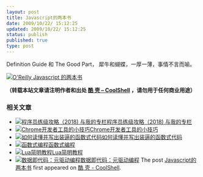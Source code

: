 ```yaml
---
layout: post
title: Javascript的两本书
date: 2009/10/22/ 15:12:25
updated: 2009/10/22/ 15:12:25
status: publish
published: true
type: post
---
```


Definition Guide 和 The Good Part， 犀牛和蝴蝶，一厚一薄，事情不言而喻。


[![O'Reilly Javascript 的两本书](https://coolshell.cn/wp-content/uploads/2009/10/javascript.jpg "O'Reilly Javascript 的两本书")](https://coolshell.cn/wp-content/uploads/2009/10/javascript.jpg)



**（转载本站文章请注明作者和出处 [酷 壳 – CoolShell](https://coolshell.cn/) ，请勿用于任何商业用途）**



### 相关文章

* [![程序员练级攻略（2018)  与我的专栏](https://coolshell.cn/wp-content/uploads/2018/05/300x262-150x150.jpg)](https://coolshell.cn/articles/18360.html)[程序员练级攻略（2018) 与我的专栏](https://coolshell.cn/articles/18360.html)
* [![Chrome开发者工具的小技巧](https://coolshell.cn/wp-content/uploads/2017/01/pretty-code-150x150.gif)](https://coolshell.cn/articles/17634.html)[Chrome开发者工具的小技巧](https://coolshell.cn/articles/17634.html)
* [![如何读懂并写出装逼的函数式代码](https://coolshell.cn/wp-content/uploads/2016/10/drawing-recursive-150x150.jpg)](https://coolshell.cn/articles/17524.html)[如何读懂并写出装逼的函数式代码](https://coolshell.cn/articles/17524.html)
* [![函数式编程](https://coolshell.cn/wp-content/uploads/2013/12/yoda-lambda-150x150.png)](https://coolshell.cn/articles/10822.html)[函数式编程](https://coolshell.cn/articles/10822.html)
* [![Lua简明教程](https://coolshell.cn/wp-content/uploads/2013/12/lua-150x150.gif)](https://coolshell.cn/articles/10739.html)[Lua简明教程](https://coolshell.cn/articles/10739.html)
* [![数据即代码：元驱动编程](https://coolshell.cn/wp-content/plugins/wordpress-23-related-posts-plugin/static/thumbs/24.jpg)](https://coolshell.cn/articles/10337.html)[数据即代码：元驱动编程](https://coolshell.cn/articles/10337.html)
The post [Javascript的两本书](https://coolshell.cn/articles/1608.html) first appeared on [酷 壳 - CoolShell](https://coolshell.cn).